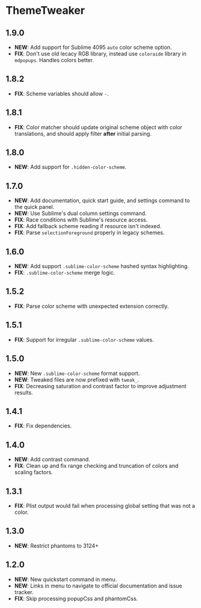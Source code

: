 # ThemeTweaker

## 1.9.0

- **NEW**: Add support for Sublime 4095 `auto` color scheme option.
- **FIX**: Don't use old lecacy RGB library, instead use `coloraide` library in `mdpopups`. Handles colors better.

## 1.8.2

- **FIX**: Scheme variables should allow `-`.

## 1.8.1

- **FIX**: Color matcher should update original scheme object with color translations, and should apply filter **after**
  initial parsing.

## 1.8.0

- **NEW**: Add support for `.hidden-color-scheme`.

## 1.7.0

- **NEW**: Add documentation, quick start guide, and settings command to the quick panel.
- **NEW**: Use Sublime's dual column settings command.
- **FIX**: Race conditions with Sublime's resource access.
- **FIX**: Add fallback scheme reading if resource isn't indexed.
- **FIX**: Parse `selectionForeground` properly in legacy schemes.

## 1.6.0

- **NEW**: Add support `.sublime-color-scheme` hashed syntax highlighting.
- **FIX**: `.sublime-color-scheme` merge logic.

## 1.5.2

- **FIX**: Parse color scheme with unexpected extension correctly.

## 1.5.1

- **FIX**: Support for irregular `.sublime-color-scheme` values.

## 1.5.0

- **NEW**: New `.sublime-color-scheme` format support.
- **NEW**: Tweaked files are now prefixed with `tweak_`.
- **FIX**: Decreasing saturation and contrast factor to improve adjustment results.

## 1.4.1

- **FIX**: Fix dependencies.

## 1.4.0

- **NEW**: Add contrast command.
- **FIX**: Clean up and fix range checking and truncation of colors and scaling factors.

## 1.3.1

- **FIX**: Plist output would fail when processing global setting that was not a color.

## 1.3.0

- **NEW**: Restrict phantoms to 3124+

## 1.2.0

- **NEW**: New quickstart command in menu.
- **NEW**: Links in menu to navigate to official documentation and issue tracker.
- **FIX**: Skip processing popupCss and phantomCss.
